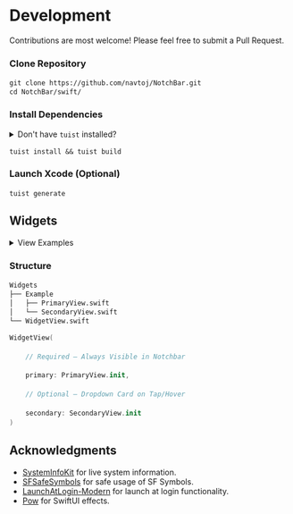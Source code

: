 # Development

Contributions are most welcome! Please feel free to submit a Pull Request.

### Clone Repository

```shell
git clone https://github.com/navtoj/NotchBar.git
cd NotchBar/swift/
```

### Install Dependencies

<details>
<summary>Don't have <code>tuist</code> installed?</summary>

#### Install [Tuist](https://github.com/tuist/tuist)

```shell
brew tap tuist/tuist
brew install --formula tuist
```

</details>

```shell
tuist install && tuist build
```

### Launch Xcode (Optional)

```shell
tuist generate
```

## Widgets

<details>
	<summary>View Examples</summary><br>
<table>
  <tr></tr>
  <tr><th colspan="5" align="left">📊 System Monitor</th></tr>
  <tr><td colspan="5"><img src="../_assets/widgets/systemMonitor.png" /></td></tr>
  <tr>
    <td>CPU</td>
    <td>Memory</td>
    <td>Storage</td>
    <td>Battery</td>
    <td>Network</td>
  </tr>
</table>
<table>
  <tr></tr>
  <tr><th colspan="3" align="left">🎵 Media Playback</th></tr>
  <tr><td colspan="3"><img src="../_assets/widgets/mediaPlayback.png" /></td></tr>
  <tr>
    <td>Artwork</td>
    <td>Artist</td>
    <td>Track</td>
  </tr>
  <tr><td colspan="3"><img src="../_assets/widgets/mediaPlaybackCard.png" /></td></tr>
  <tr><td colspan="3">Dropdown Details Card w/ Controls</tr>
</table>
<table>
  <tr></tr>
  <tr><th colspan="2" align="left">📱 Active App</th></tr>
  <tr><td colspan="2"><img src="../_assets/widgets/activeApp.png" /></td></tr>
  <tr>
    <td>Name</td>
    <td>Icon</td>
  </tr>
</table>
<table>
  <tr></tr>
  <tr><th>✨</th><th>more coming soon...</th></tr>
</table>
</details>

### Structure

```
Widgets
├── Example
│   ├── PrimaryView.swift
│   └── SecondaryView.swift
└── WidgetView.swift
```

```swift
WidgetView(

    // Required – Always Visible in Notchbar

    primary: PrimaryView.init,

    // Optional – Dropdown Card on Tap/Hover

    secondary: SecondaryView.init
)
```

## Acknowledgments

-   [SystemInfoKit](https://github.com/Kyome22/SystemInfoKit) for live system information.
-   [SFSafeSymbols](https://github.com/SFSafeSymbols/SFSafeSymbols) for safe usage of SF Symbols.
-   [LaunchAtLogin-Modern](https://github.com/sindresorhus/LaunchAtLogin-Modern) for launch at login functionality.
-   [Pow](https://github.com/EmergeTools/Pow) for SwiftUI effects.
